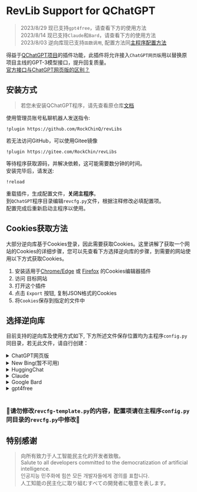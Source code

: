 # RevLib Support for QChatGPT

> 2023/8/29 现已支持`gpt4free`，请查看下方的使用方法  
> 2023/8/14 现已支持`Claude`和`Bard`，请查看下方的使用方法  
> 2023/8/03 逆向库现已支持`函数调用`, 配置方法同[主程序配置方法](https://github.com/RockChinQ/QChatGPT/wiki/%E6%8F%92%E4%BB%B6%E4%BD%BF%E7%94%A8-%E5%86%85%E5%AE%B9%E5%87%BD%E6%95%B0)  


得益于[QChatGPT项目](https://github.com/RockChinQ/QChatGPT)的插件功能，此插件将允许接入`ChatGPT网页版`用以替换原项目主线的GPT-3模型接口，提升回复质量。  
[官方接口与ChatGPT网页版的区别？](https://github.com/RockChinQ/QChatGPT/wiki/%E5%AE%98%E6%96%B9%E6%8E%A5%E5%8F%A3%E4%B8%8EChatGPT%E7%BD%91%E9%A1%B5%E7%89%88)

## 安装方式

> 若您未安装QChatGPT程序，请先查看原仓库[文档](https://github.com/RockChinQ/QChatGPT)  

使用管理员账号私聊机器人发送指令:

```
!plugin https://github.com/RockChinQ/revLibs
```

若无法访问GitHub，可以使用Gitee镜像

```
!plugin https://gitee.com/RockChin/revLibs
```

等待程序获取源码，并解决依赖，这可能需要数分钟的时间。  
安装完毕后，请发送:
```
!reload
```
重载插件，生成配置文件，**关闭主程序**。  
到`QChatGPT`程序目录编辑`revcfg.py`文件，根据注释修改必填配置项。  
配置完成后重新启动主程序以使用。

## Cookies获取方法

大部分逆向库基于Cookies登录，因此需要获取Cookies。这里讲解了获取一个网站的Cookies的详细步骤，您可以先查看下方选择逆向库的步骤，到需要的网站使用以下方式获取Cookies。

1. 安装适用于[Chrome/Edge](https://chrome.google.com/webstore/detail/cookie-editor/hlkenndednhfkekhgcdicdfddnkalmdm) 或 [Firefox](https://addons.mozilla.org/en-US/firefox/addon/cookie-editor/) 的Cookies编辑器插件
2. 访问 目标网站
3. 打开这个插件
4. 点击 `Export` 按钮, 复制JSON格式的Cookies
5. 将`Cookies`保存到指定的文件中

## 选择逆向库

目前支持的逆向库及使用方式如下, 下方所述文件保存位置均为主程序`config.py`同目录，若无此文件，请自行创建：

<details>
<summary>ChatGPT网页版</summary>

本插件默认使用的逆向库，使用方法请参考配置文件注释。
使用的是 [acheong08/ChatGPT](https://github.com/acheong08/ChatGPT)  

> **WARNING**  
> 必须配置反向代理才能使用，默认的是作者自建的，不一定能用，建议自己搭建。  
> 可以参考：[另外一个项目的文档，仅参考 ChatGPT 反向代理搭建方式](https://free-one-api.rockchin.top/#/zh-CN/Adapters?id=%e5%8f%8d%e5%90%91%e4%bb%a3%e7%90%86)

</details>

<details>
<summary>New Bing(暂不可用)</summary>

使用的是 [acheong08/EdgeGPT](https://github.com/acheong08/EdgeGPT)  

 - 修改`revcfg.py`中的`reverse_lib`的值为`acheong08/EdgeGPT`
 - 获取[NewBing](https://bing.com/chat)的Cookies，保存到`cookies.json`中

#### 配置

- new bing逆向库默认输出参考资料, 若不需要, 请在`revcfg.py`中设置:

```python
output_references = False
```

- 设置New Bing的风格

查看revcfg.py中的`new_bing_style`字段，按照说明更改。在运行期间可以通过指令`!style <风格（创意、平衡、精确）>`来更改风格。

</details>

<details>
<summary>HuggingChat</summary>

1. 在`revcfg.py`中修改`reverse_lib`的值为`Soulter/hugging-chat-api`
2. 获取[HuggingChat](https://huggingface.co/chat/)的Cookies，保存到`hugchat.json`中

</details>

<details>
<summary>Claude</summary>

1. 在`revcfg.py`中修改`reverse_lib`的值为`KoushikNavuluri/Claude-API`
2. 获取[Claude](https://claude.ai/chats)的Cookies，保存到`claude.json`中

</details>

<details>

<summary>Google Bard</summary>

1. 在`revcfg.py`中修改`reverse_lib`的值为`dsdanielpark/Bard-API`
2. 获取[Bard](https://bard.google.com/)的Cookies，保存到`bard.json`中

</details>

<details>
<summary>gpt4free</summary>

接入[xtekky/gpt4free](https://github.com/xtekky/gpt4free)自动从数个平台选择可用的 GPT-4，**无需鉴权**，但很不稳定，仅需要在`revcfg.py`中修改`reverse_lib`的值为`xtekky/gpt4free`即可。

#### 配置

- gpt4free 提供了多个渠道，默认情况下程序会自动测试并选择可用的渠道，可以在 `revcfg.py` 中指定要使用的渠道和要排除的渠道
- 向机器人发送 `!provider ls` 来查看所有支持设置的渠道, 发送 `!provider` 查看当前使用的渠道

</details>

<br/>

### 🚫请勿修改`revcfg-template.py`的内容，配置项请在主程序`config.py`同目录的`revcfg.py`中修改🚫

## 特别感谢

> 向所有致力于人工智能民主化的开发者致敬。  
> Salute to all developers committed to the democratization of artificial intelligence.  
> 인공지능 민주화에 힘쓴 모든 개발자들에게 경의를 표합니다.  
> 人工知能の民主化に取り組むすべての開発者に敬意を表します。
